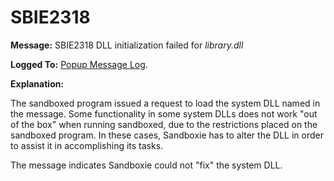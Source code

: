 # SBIE2318


**Message:** SBIE2318 DLL initialization failed for _library.dll_

**Logged To:** [Popup Message Log](PopupMessageLog.md).

**Explanation:**

The sandboxed program issued a request to load the system DLL named in the message. Some functionality in some system DLLs does not work "out of the box" when running sandboxed, due to the restrictions placed on the sandboxed program. In these cases, Sandboxie has to alter the DLL in order to assist it in accomplishing its tasks.

The message indicates Sandboxie could not "fix" the system DLL.
